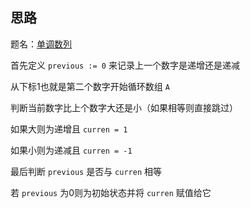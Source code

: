 ## 思路

题名：[单调数列](https://leetcode-cn.com/problems/monotonic-array)

首先定义 `previous := 0` 来记录上一个数字是递增还是递减

从下标1也就是第二个数字开始循环数组 `A`

判断当前数字比上个数字大还是小（如果相等则直接跳过）

如果大则为递增且 `curren = 1`

如果小则为递减且 `curren = -1`

最后判断 `previous` 是否与 `curren` 相等

若 `previous` 为0则为初始状态并将 `curren` 赋值给它

